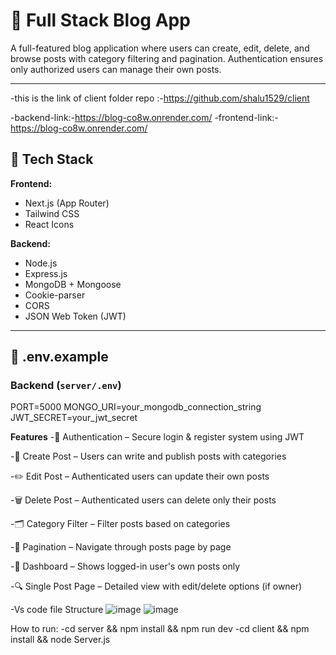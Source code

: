 # 📝 Full Stack Blog App

A full-featured blog application where users can create, edit, delete, and browse posts with category filtering and pagination. Authentication ensures only authorized users can manage their own posts.

---
-this is the link of client folder repo :-https://github.com/shalu1529/client

-backend-link:-https://blog-co8w.onrender.com/
-frontend-link:-https://blog-co8w.onrender.com/

## 🚀 Tech Stack

**Frontend:**
- Next.js (App Router)
- Tailwind CSS
- React Icons

**Backend:**
- Node.js
- Express.js
- MongoDB + Mongoose
- Cookie-parser
- CORS
- JSON Web Token (JWT)

---

## 📁 .env.example

### Backend (`server/.env`)

PORT=5000 MONGO_URI=your_mongodb_connection_string JWT_SECRET=your_jwt_secret


 **Features**
-🔐 Authentication – Secure login & register system using JWT

-📝 Create Post – Users can write and publish posts with categories

-✏️ Edit Post – Authenticated users can update their own posts

-🗑️ Delete Post – Authenticated users can delete only their posts

-🗂️ Category Filter – Filter posts based on categories

-📃 Pagination – Navigate through posts page by page

-👤 Dashboard – Shows logged-in user's own posts only

-🔍 Single Post Page – Detailed view with edit/delete options (if owner)


-Vs code file Structure
![image](https://github.com/user-attachments/assets/1ae5ceea-9f8d-4cc6-9bdc-e3f7910cbf1f)
![image](https://github.com/user-attachments/assets/b2b73c2b-1e4f-4325-9251-73cf3c49663d)



How to run:
-cd server && npm install && npm run dev
-cd client && npm install && node Server.js




